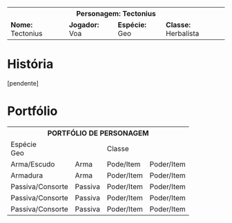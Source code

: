 <!-- TITLE: Tectonius -->
<!-- SUBTITLE: Herbalista Geo -->

<table>
  <tr>
		<th colspan="4">Personagem: Tectonius</th>
  </tr>
  <tr>
		<td><strong>Nome:</strong> Tectonius</td>
    <td><strong>Jogador:</strong> Voa</td>
    <td><strong>Espécie:</strong> Geo</td>
    <td><strong>Classe:</strong> Herbalista</td>
  </tr>
</table>

# História
[pendente]

# Portfólio
<table>
  <tr>
    <th colspan="4">PORTFÓLIO DE PERSONAGEM</th>
  </tr>
  <tr>
    <td colspan="2">Espécie <br/ > Geo</td>
    <td colspan="2">Classe</td>
  </tr>
  <tr>
    <td>Arma/Escudo</td>
    <td>Arma</td>
    <td>Pode/Item</td>
    <td>Poder/Item</td>
  </tr>
  <tr>
    <td>Armadura</td>
    <td>Arma</td>
    <td>Poder/Item</td>
    <td>Poder/Item</td>
  </tr>
  <tr>
    <td>Passiva/Consorte</td>
    <td>Passiva</td>
    <td>Poder/Item</td>
    <td>Poder/Item</td>
  </tr>
  <tr>
    <td>Passiva/Consorte</td>
    <td>Passiva</td>
    <td>Poder/Item</td>
    <td>Poder/Item</td>
  </tr>
  <tr>
    <td>Passiva/Consorte</td>
    <td>Passiva</td>
    <td>Poder/Item</td>
    <td>Poder/Item</td>
  </tr>
</table>
